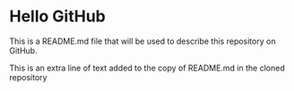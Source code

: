 # Hello GitHub

This is a README.md file that will be used to describe this
repository on GitHub.

This is an extra line of text added to the copy 
of README.md in the cloned repository

